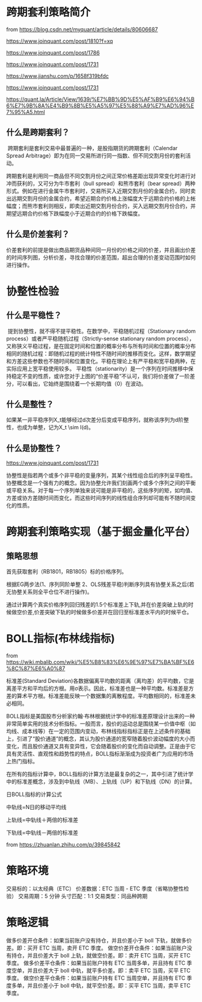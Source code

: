 # 跨期套利策略简介

from https://blog.csdn.net/myquant/article/details/80606687

https://www.joinquant.com/post/1810?f=xq

https://www.joinquant.com/post/1786

https://www.joinquant.com/post/1731

https://www.jianshu.com/p/1658f319bfdc

https://www.joinquant.com/post/1731

https://quant.la/Article/View/1639/%E7%BB%9D%E5%AF%B9%E6%94%B6%E7%9B%8A%E4%B9%8B%E5%A5%97%E5%88%A9%E7%AD%96%E7%95%A5.html

## 什么是跨期套利？

​ 跨期套利是套利交易中最普遍的一种，是股指期货的跨期套利（Calendar Spread Arbitrage）即为在同一交易所进行同一指数、但不同交割月份的套利活动。

​ 跨期套利是利用同一商品但不同交割月份之间正常价格差距出现异常变化时进行对冲而获利的，又可分为牛市套利（bull spread）和熊市套利（bear spread）两种形式。例如在进行金属牛市套利时，交易所买入近期交割月份的金属合约，同时卖出远期交割月份的金属合约，希望近期合约价格上涨幅度大于远期合约价格的上帐幅度；而熊市套利则相反，即卖出近期交割月份合约，买入远期交割月份合约，并期望远期合约价格下跌幅度小于近期合约的价格下跌幅度。

## 什么是价差套利？

​ 价差套利的前提是做出商品期货品种间同一月份的价格之间的价差，并且画出价差的时间序列图，分析价差，寻找合理的价差范围，超出合理的价差变动范围时如何进行操作。

# 协整性检验


## 什么是平稳性？

​ 提到协整性，就不得不提平稳性。在数学中，平稳随机过程（Stationary random process）或者严平稳随机过程（Strictly-sense stationary random process），又称狭义平稳过程，是在固定时间和位置的概率分布与所有时间和位置的概率分布相同的随机过程：即随机过程的统计特性不随时间的推移而变化。这样，数学期望和方差这些参数也不随时间和位置变化。平稳在理论上有严平稳和宽平稳两种，在实际应用上宽平稳使用较多。
 平稳性（stationarity）是一个序列在时间推移中保持稳定不变的性质，或许您对于上图的“价差平稳”不认可，我们将价差做了一阶差分，可以看出，它始终是围绕着一个长期均值（0）在波动。
 
## 什么是整性？

​ 如果某一非平稳序列X_t能够经过d次差分后变成平稳序列，就称该序列为d阶整性，也成为单整，记为X_t \sim I(d)。

## 什么是协整性？
https://www.joinquant.com/post/1731

​ 协整性是指若两个或多个非平稳的变量序列，其某个线性组合后的序列呈平稳性。
 协整概念是一个强有力的概念。因为协整允许我们刻画两个或多个序列之间的平衡或平稳关系。对于每一个序列单独来说可能是非平稳的，这些序列的矩，如均值、方差或协方差随时间而变化，而这些时间序列的线性组合序列却可能有不随时间变化的性质。
 
 
# 跨期套利策略实现（基于掘金量化平台）

## 策略思想

首先获取套利（RB1801，RB1805）标的价格序列。

根据EG两步法(1、序列同阶单整 2、OLS残差平稳)判断序列具有协整关系之后(若无协整关系则全平仓位不进行操作)。

通过计算两个真实价格序列回归残差的1.5个标准差上下轨,并在价差突破上轨的时候做空价差,价差突破下轨的时候做多价差并在回归至标准差水平内的时候平仓。


# BOLL指标(布林线指标)

from https://wiki.mbalib.com/wiki/%E5%B8%83%E6%9E%97%E7%BA%BF%E6%8C%87%E6%A0%87

标准差(Standard Deviation)各数据偏离平均数的距离（离均差）的平均数，它是离差平方和平均后的方根。用σ表示。因此，标准差也是一种平均数。标准差是方差的算术平方根。标准差能反映一个数据集的离散程度。平均数相同的，标准差未必相同。

BOLL指标是美国股市分析家约翰·布林根据统计学中的标准差原理设计出来的一种非常简单实用的技术分析指标。一般而言，股价的运动总是围绕某一价值中枢（如均线、成本线等）在一定的范围内变动，布林线指标指标正是在上述条件的基础上，引进了“股价通道”的概念，其认为股价通道的宽窄随着股价波动幅度的大小而变化，而且股价通道又具有变异性，它会随着股价的变化而自动调整。正是由于它具有灵活性、直观性和趋势性的特点，BOLL指标渐渐成为投资者广为应用的市场上热门指标。

在所有的指标计算中，BOLL指标的计算方法是最复杂的之一，其中引进了统计学中的标准差概念，涉及到中轨线（MB）、上轨线（UP）和下轨线（DN）的计算。

日BOLL指标的计算公式

中轨线=N日的移动平均线

上轨线=中轨线＋两倍的标准差

下轨线=中轨线－两倍的标准差

from https://zhuanlan.zhihu.com/p/39845842
# 策略环境

交易标的：以太经典（ETC）
价差数据：ETC 当周 - ETC 季度（省略协整性检验）
交易周期：5 分钟
头寸匹配：1:1
交易类型：同品种跨期

# 策略逻辑

做多价差开仓条件：如果当前账户没有持仓，并且价差小于 boll 下轨，就做多价差。即：买开 ETC 当周，卖开 ETC 季度。
做空价差开仓条件：如果当前账户没有持仓，并且价差大于 boll 上轨，就做空价差。即：卖开 ETC 当周，买开 ETC 季度。
做多价差平仓条件：如果当前账户持有 ETC 当周多单，并且持有 ETC 季度空单，并且价差大于 boll 中轨，就平多价差。即：卖平 ETC 当周，买平 ETC 季度。
做空价差平仓条件：如果当前账户持有 ETC 当周空单，并且持有 ETC 季度多单，并且价差小于 boll 中轨，就平空价差。即：买平 ETC 当周，卖平 ETC 季度。